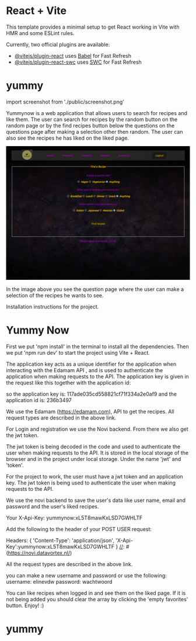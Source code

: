 # React + Vite

This template provides a minimal setup to get React working in Vite with HMR and some ESLint rules.

Currently, two official plugins are available:

- [@vitejs/plugin-react](https://github.com/vitejs/vite-plugin-react/blob/main/packages/plugin-react/README.md) uses [Babel](https://babeljs.io/) for Fast Refresh
- [@vitejs/plugin-react-swc](https://github.com/vitejs/vite-plugin-react-swc) uses [SWC](https://swc.rs/) for Fast Refresh
# yummy

import screenshot from './public/screenshot.png'

Yummynow is a web application that allows users to search for recipes and like them.
The user can search for recipes by the random button on the random page or by the find recipes
button below the questions on the questions page after making a selection other then random.
The user can also see the recipes he has liked on the liked page.

![questionspage](./public/screenshot.png)

In the image above you see the question page where the user can make a selection of the
recipes he wants to see.

Installation instructions for the project.

# Yummy Now

First we put 'npm install' in the terminal to install all the dependencies.
Then we put 'npm run dev' to start the project using Vite + React.

The application key acts as a unique identifier for the application when
interacting with the Edamam API , and is used to authenticate the application
when making requests to the API. The application key is given in the request like this
together with the application id:

[//]: # ( https://api.edamam.com/api/recipes/v2?type=public&app_id=236b3497&app_key=117ade035cd558821cf71f334a2e0af9&random=true&#41;)

so the application key is: 117ade035cd558821cf71f334a2e0af9
and the application id is: 236b3497

We use the Edamam (https://edamam.com), API to get the recipes. All request types are described in the
above link.


For Login and registration we use the Novi backend.
From there we also get the jwt token.

The jwt token is being decoded in the code and used to authenticate the user when making requests to
the API.
It is stored in the local storage of the browser and in the project under local storage.
Under the name 'jwt' and 'token'.

For the project to work, the user must have a jwt token and an application key.
The jwt token is being used to authenticate the user when making requests to the API.

We use the novi backend to save the user's data like user name, email and password and the user's
liked recipes.

Your X-Api-Key: yummynow:xL5T8mawKxLSD7GWHLTF

Add the following to the header of your POST USER request:

Headers: {
'Content-Type': 'application/json',
'X-Api-Key':yummynow:xL5T8mawKxLSD7GWHLTF
}
[//]: # (https://novi.datavortex.nl/)

All the request types are described in the above link.


you can make a new username and password or use the following:
username: elinevdw
password: wachtwoord

You can like recipes when logged in and see them on the liked page.
If it is not being added you should clear the array by clicking the 'empty favorites' button.
Enjoy! :)
# yummy
